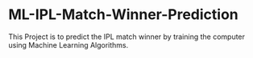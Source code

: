 # ML-IPL-Match-Winner-Prediction
This Project is to predict the IPL match winner by training the computer using Machine Learning Algorithms.
